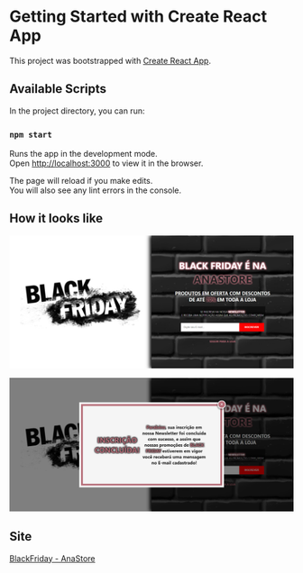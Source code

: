 # Getting Started with Create React App

This project was bootstrapped with [Create React App](https://github.com/facebook/create-react-app).

## Available Scripts

In the project directory, you can run:

### `npm start`

Runs the app in the development mode.\
Open [http://localhost:3000](http://localhost:3000) to view it in the browser.

The page will reload if you make edits.\
You will also see any lint errors in the console.

## How it looks like
![preview 01](./src/img/01.png)

![preview 02](./src/img/02.png)

## Site
<a href="">BlackFriday - AnaStore</a>